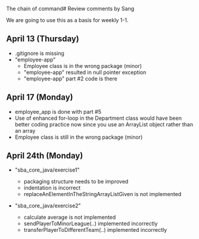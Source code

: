 The chain of command# Review comments by Sang

We are going to use this as a basis for
weekly 1-1.

## April 13 (Thursday)
- .gitignore is missing
- "employee-app"
  - Employee class is in the wrong package (minor)
  - "employee-app" resulted in null pointer exception
  - "employee-app" part #2 code is there

## April 17 (Monday)
- employee_app is done with part #5
- Use of enhanced for-loop in the Department class would have been
  better coding practice now since you use
  an ArrayList object rather than an array
- Employee class is still in the wrong package (minor)

## April 24th (Monday)

- "sba_core_java/exercise1"
  - packaging structure needs to be improved
  - indentation is incorrect
  - replaceAnElementInTheStringArrayListGiven is not implemented

- "sba_core_java/exercise2"
  - calculate average is not implemented
  - sendPlayerToMinorLeague(..) implemented incorrectly
  - transferPlayerToDifferentTeam(..) implemented incorrectly

